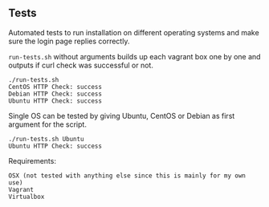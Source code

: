 ## Tests

Automated tests to run installation on different operating systems and make sure the login page replies correctly.

`run-tests.sh` without arguments builds up each vagrant box one by one and outputs if curl check was successful or not.

```
./run-tests.sh
CentOS HTTP Check: success
Debian HTTP Check: success
Ubuntu HTTP Check: success
```

Single OS can be tested by giving Ubuntu, CentOS or Debian as first argument for the script.

```
./run-tests.sh Ubuntu
Ubuntu HTTP Check: success
```

Requirements:
```
OSX (not tested with anything else since this is mainly for my own use)
Vagrant
Virtualbox
````
